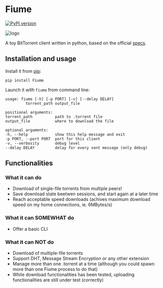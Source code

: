# Fiume

[![PyPI version](https://badge.fury.io/py/Fiume.svg)](https://badge.fury.io/py/Fiume)

![logo](docs/logo-small.png)

A toy BitTorrent client written in python, based on the official [specs](https://www.bittorrent.org/beps/bep_0003.html).

## Installation and usage

Install it from [pip](https://pypi.org/project/Fiume/):

	pip install Fiume
	
Launch it with `fiume` from command line:

	usage: fiume [-h] [-p PORT] [-v] [--delay DELAY]
             torrent_path output_file

	positional arguments:
	torrent_path          path to .torrent file
	output_file           where to download the file

	optional arguments:
	-h, --help            show this help message and exit
	-p PORT, --port PORT  port for this client
	-v, --verbosity       debug level
	--delay DELAY         delay for every sent message (only debug)

## Functionalities	

### What it can do

- Download of single-file torrents from multiple peers!
- Save download state beetwen sessions, and start again at a later time
- Reach acceptable speed downloads (achives maximum download speed on my home connections, ie. 6MBytes/s)

### What it can SOMEWHAT do

- Offer a basic CLI

### What it can NOT do

- Download of multiple-file torrents
- Support DHT, Message Stream Encryption or any other extension 
- Manage more than one .torrent at a time (although you could spawn more than one Fiume process to do that)
- While download functionalities has been tested, uploading functionalities are still under test (correctly)
